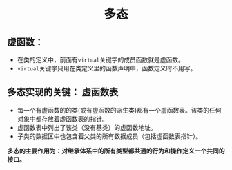 <center> <h1>多态</h1> </center>

## 虚函数：
* 在类的定义中，前面有`virtual`关键字的成员函数就是虚函数。
* `virtual`关键字只用在类定义里的函数声明中，函数定义时不用写。

## 多态实现的关键： 虚函数表

* 每一个有虚函数的的类(或有虚函数的派生类)都有一个虚函数表。该类的任何对象中都存放着虚函数表的指针。  
* 虚函数表中列出了该类（没有基类）的虚函数地址。  
* 子类的数据区中也包含着父类的所有数据成员（包括虚函数表指针）。

**多态的主要作用为：对继承体系中的所有类型都共通的行为和操作定义一个共同的接口。**  

